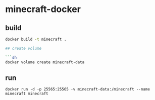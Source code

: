 # minecraft-docker

## build

````sh
docker build -t minecraft .

## create volume

```sh
docker volume create minecraft-data
````

## run

```
docker run -d -p 25565:25565 -v minecraft-data:/minecraft --name minecraft minecraft
```
